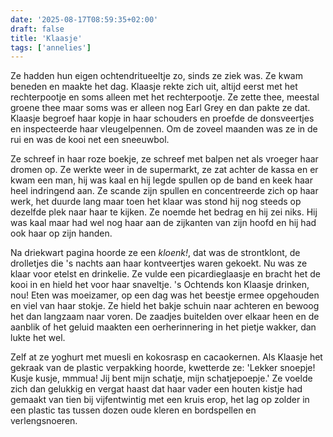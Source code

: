```yaml
---
date: '2025-08-17T08:59:35+02:00'
draft: false
title: 'Klaasje'
tags: ['annelies']
---
```


Ze hadden hun eigen ochtendritueeltje zo, sinds ze ziek was. Ze kwam beneden en maakte het dag. Klaasje rekte zich uit, altijd eerst met het rechterpootje en soms alleen met het rechterpootje. Ze zette thee, meestal groene thee maar soms was er alleen nog Earl Grey en dan pakte ze dat. Klaasje begroef haar kopje in haar schouders en proefde de donsveertjes en inspecteerde haar vleugelpennen. Om de zoveel maanden was ze in de rui en was de kooi net een sneeuwbol.

Ze schreef in haar roze boekje, ze schreef met balpen net als vroeger haar dromen op. Ze werkte weer in de supermarkt, ze zat achter de kassa en er kwam een man, hij was kaal en hij legde spullen op de band en keek haar heel indringend aan. Ze scande zijn spullen en concentreerde zich op haar werk, het duurde lang maar toen het klaar was stond hij nog steeds op dezelfde plek naar haar te kijken. Ze noemde het bedrag en hij zei niks. Hij was kaal maar had wel nog haar aan de zijkanten van zijn hoofd en hij had ook haar op zijn handen.

Na driekwart pagina hoorde ze een *kloenk!*, dat was de strontklont, de drolletjes die 's nachts aan haar kontveertjes waren gekoekt. Nu was ze klaar voor etelst en drinkelie. Ze vulde een picardieglaasje en bracht het de kooi in en hield het voor haar snaveltje. 's Ochtends kon Klaasje drinken, nou! Eten was moeizamer, op een dag was het beestje ermee opgehouden en viel van haar stokje. Ze hield het bakje schuin naar achteren en bewoog het dan langzaam naar voren. De zaadjes buitelden over elkaar heen en de aanblik of het geluid maakten een oerherinnering in het pietje wakker, dan lukte het wel.

Zelf at ze yoghurt met muesli en kokosrasp en cacaokernen. Als Klaasje het gekraak van de plastic verpakking hoorde, kwetterde ze: 'Lekker snoepje! Kusje kusje, mmmua! Jij bent mijn schatje, mijn schatjepoepje.' Ze voelde zich dan gelukkig en vergat haast dat haar vader een houten kistje had gemaakt van tien bij vijfentwintig met een kruis erop, het lag op zolder in een plastic tas tussen dozen oude kleren en bordspellen en verlengsnoeren.
